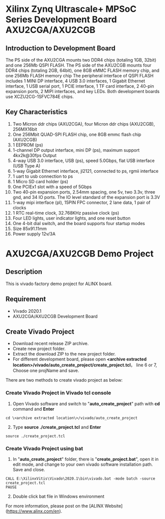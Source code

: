 # Xilinx Zynq Ultrascale+ MPSoC Series Development Board AXU2CGA/AXU2CGB

## Introduction to Development Board

The PS side of the AXU2CGA mounts two DDR4 chips (totaling 1GB, 32bit) and one 256Mb QSPI FLASH. The PS side of the AXU2CGB mounts four DDR4 chips (totaling 2GB, 64bit), one 8GB eMMC FLASH memory chip, and one 256Mb FLASH memory chip
The peripheral interface of QSPI FLASH includes 1 MINI DP interface, 4 USB 3.0 interfaces, 1 Gigabit Ethernet interface, 1 USB serial port, 1 PCIE interface, 1 TF card interface, 2 40-pin expansion ports, 2 MIPI interfaces, and key LEDs. Both development boards use XCZU2CG-1SFVC784E chips.

## Key Characteristics

1. Two Micron ddr chips (AXU2CGA), four Micron ddr chips (AXU2CGB), 256MX16bit
2. One 256Mbit QUAD-SPI FLASH chip, one 8GB emmc flash chip (AXU2CGB)
3. 1 EEPROM (ps)
4. 1-channel DP output interface, mini DP (ps), maximum support 4kx2k@30fps Output
5. 4-way USB 3.0 interface, USB (ps), speed 5.0Gbps, flat USB interface (USB Type A)
6. 1-way Gigabit Ethernet interface, jl2121, connected to ps, rgmii interface
7. 1 uart to usb connection to ps
8. 1 Micro SD card holder (ps)
9. One PCIEx1 slot with a speed of 5Gbps
10. Two 40-pin expansion ports, 2.54mm spacing, one 5v, two 3.3v, three gnd, and 34 IO ports. The IO level standard of the expansion port is 3.3V
11. 1-way mipi interface (pl), 15PIN FPC connector, 2 lane data, 1 pair of clocks
12. 1 RTC real-time clock, 32.768KHz passive clock (ps)
13. Four LED lights, user indicator lights, and one reset button
14. One 4-bit dial switch, and the board supports four startup modes
15. Size 85x91.11mm
16. Power supply 12v/3A

# AXU2CGA/AXU2CGB Demo Project
## Description
This is vivado factory demo project for ALINX board.
## Requirement
* Vivado 2020.1
* AXU2CGA/AXU2CGB Development Board
## Create Vivado Project
* Download recent release ZIP archive.
* Create new project folder.
* Extract the download ZIP to the new project folder.
* For different development board, please open **\<archive extracted location\>/vivado/auto_create_project/create_project.tcl**， line 6 or 7,
Choose one projName and save.


There are two methods to create vivado project as below:
### Create Vivado Project in Vivado tcl console
1. Open Vivado software and switch to "**auto_create_project**" path with **cd** command and **Enter**
```
cd \<archive extracted location\>/vivado/auto_create_project
```
2. Type **source ./create_project.tcl** and **Enter**
```
source ./create_project.tcl
```

### Create Vivado Project using bat
1. In "**auto_create_project**" folder, there is "**create_project.bat**", open it in edit mode, and change to your own vivado software installation path. Save and close.
```
CALL E:\XilinxVitis\Vivado\2020.1\bin\vivado.bat -mode batch -source create_project.tcl
PAUSE
```
2. Double click bat file in Windows environment


For more information, please post on the [ALINX Website] (https://www.alinx.com/en).
